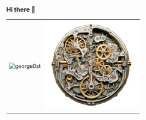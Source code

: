 ### Hi there 👋

<!--
**george0st/george0st** is a ✨ _special_ ✨ repository because its `README.md` (this file) appears on your GitHub profile.

Here are some ideas to get you started:

- 🔭 I’m currently working on ...
- 🌱 I’m currently learning ...
- 👯 I’m looking to collaborate on ...
- 🤔 I’m looking for help with ...
- 💬 Ask me about ...
- 📫 How to reach me: ...
- 😄 Pronouns: ...
- ⚡ Fun fact: ...
-->

<table style="border: 0px solid #000000; border-collapse: collapse; border: none;" cellspacing="0" cellpadding="0">
    <tr style="border: 0px solid #000000; border-collapse: collapse; border: none;" cellspacing="0" cellpadding="0">
        <td style="border: 0px solid #000000; border-collapse: collapse; border: none;" cellspacing="0" cellpadding="0">
            <p align="left"> 
            <img src="https://github-readme-stats.vercel.app/api?username=george0st&show_icons=true&theme=shadow_green&rank_icon=percentile&show=prs_merged,prs_merged_percentage&include_all_commits=false&theme=transparent" alt="george0st" />
        </td>
        <td style="border: 0px solid #000000; border-collapse: collapse; border: none;" cellspacing="0" cellpadding="0">
            <img height="240px" src="./images/k4.png"/>
        </td>
    </tr>
</table>

<!--
<img src="https://github-readme-stats.vercel.app/api?username=george0st&show_icons=true&theme=shadow_green&rank_icon=percentile&show=prs_merged,prs_merged_percentage&include_all_commits=true&theme=transparent" alt="george0st" />

<img src="https://github-readme-stats.vercel.app/api?username=george0st&show_icons=true&theme=shadow_green&rank_icon=default&show=prs_merged,prs_merged_percentage&include_all_commits=false&theme=transparent" alt="george0st" />
<img src="https://github-readme-stats.vercel.app/api?username=george0st&show_icons=true&theme=shadow_green&rank_icon=default&show=prs_merged,prs_merged_percentage&include_all_commits=true&theme=transparent" alt="george0st" />

-->
